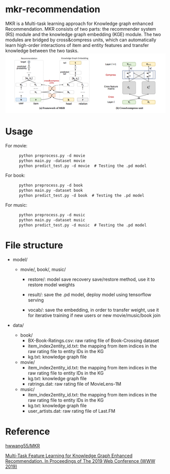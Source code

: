 # mkr-recommendation
MKR is a Multi-task learning approach for Knowledge graph enhanced Recommendation. MKR consists of two parts: the recommender system (RS) module and the knowledge graph embedding (KGE) module. The two modules are bridged by cross&compress units, which can automatically learn high-order interactions of item and entity features and transfer knowledge between the two tasks.
![framework](https://github.com/demomagic/mkr-recommendation/blob/master/img/framework.png)

# Usage
For movie:

          python preprocess.py -d movie
          python main.py -dataset movie
          python predict_test.py -d movie  # Testing the .pd model

For book:

          python preprocess.py -d book
          python main.py -dataset book
          python predict_test.py -d book  # Testing the .pd model

For music:

          python preprocess.py -d music
          python main.py -dataset music
          python predict_test.py -d music  # Testing the .pd model

# File structure
* model/

  * movie/, book/, music/
    
    * restore/: model save recovery save/restore method,  use it to restore model weights
    
    * result/: save the .pd model, deploy model using tensorflow serving
    
    * vocab/: save the embedding, in order to transfer weight,  use it for iterative training if new users or new movie/music/book join

* data/
  * book/
    * BX-Book-Ratings.csv: raw rating file of Book-Crossing dataset
    * item_index2entity_id.txt: the mapping from item indices in the raw rating file to entity IDs in the KG
    * kg.txt: knowledge graph file
  * movie/
    * item_index2entity_id.txt: the mapping from item indices in the raw rating file to entity IDs in the KG
    * kg.txt: knowledge graph file
    * ratrings.dat: raw rating file of MovieLens-1M
  * music/
    * item_index2entity_id.txt: the mapping from item indices in the raw rating file to entity IDs in the KG
    * kg.txt: knowledge graph file
    * user_artists.dat: raw rating file of Last.FM

# Reference
[hwwang55/MKR](https://github.com/hwwang55/MKR)

[Multi-Task Feature Learning for Knowledge Graph Enhanced Recommendation. In Proceedings of The 2019 Web Conference (WWW 2019)](https://arxiv.org/abs/1901.08907)
